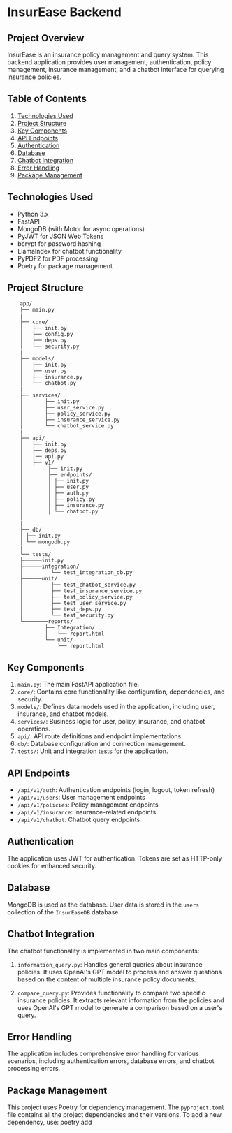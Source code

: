 # InsurEase Backend

## Project Overview

InsurEase is an insurance policy management and query system. This backend application provides user management, authentication, policy management, insurance management, and a chatbot interface for querying insurance policies.

## Table of Contents

1. [Technologies Used](#technologies-used)
2. [Project Structure](#project-structure)
3. [Key Components](#key-components)
4. [API Endpoints](#api-endpoints)
5. [Authentication](#authentication)
6. [Database](#database)
7. [Chatbot Integration](#chatbot-integration)
8. [Error Handling](#error-handling)
9. [Package Management](#package-management)

## Technologies Used

- Python 3.x
- FastAPI
- MongoDB (with Motor for async operations)
- PyJWT for JSON Web Tokens
- bcrypt for password hashing
- LlamaIndex for chatbot functionality
- PyPDF2 for PDF processing
- Poetry for package management

## Project Structure

        app/
        ├── main.py
        |
        ├── core/
        │   ├── init.py
        │   ├── config.py
        │   ├── deps.py
        │   └── security.py
        |
        ├── models/
        │   ├── init.py
        │   ├── user.py
        │   ├── insurance.py
        │   └── chatbot.py
        |
        ├── services/
        │       ├── init.py
        │       ├── user_service.py
        │       ├── policy_service.py
        │       ├── insurance_service.py
        │       └── chatbot_service.py
        |
        ├── api/
        │   ├── init.py
        │   ├── deps.py
        │   │── api.py
        │   ├── v1/
        │        ├── init.py
        │        ├── endpoints/
        │        │ ├── init.py
        │        │ ├── user.py
        │        │ ├── auth.py
        │        │ ├── policy.py
        │        │ ├── insurance.py
        │        │ └── chatbot.py
        │
        |
        ├── db/
        │ ├── init.py
        │ └── mongodb.py
        |
        └── tests/
        ├──────init.py
        ├──────integration/
        │         └── test_integration_db.py
        ├──────unit/
        │         ├── test_chatbot_service.py
        │         ├── test_insurance_service.py
        │         ├── test_policy_service.py
        │         ├── test_user_service.py
        │         ├── test_deps.py
        │         └── test_security.py
        └────────reports/
                ├── Integration/
                │   └── report.html
                └── unit/
                    └── report.html

## Key Components

1. `main.py`: The main FastAPI application file.
2. `core/`: Contains core functionality like configuration, dependencies, and security.
3. `models/`: Defines data models used in the application, including user, insurance, and chatbot models.
4. `services/`: Business logic for user, policy, insurance, and chatbot operations.
5. `api/`: API route definitions and endpoint implementations.
6. `db/`: Database configuration and connection management.
7. `tests/`: Unit and integration tests for the application.

## API Endpoints

- `/api/v1/auth`: Authentication endpoints (login, logout, token refresh)
- `/api/v1/users`: User management endpoints
- `/api/v1/policies`: Policy management endpoints
- `/api/v1/insurance`: Insurance-related endpoints
- `/api/v1/chatbot`: Chatbot query endpoints

## Authentication

The application uses JWT for authentication. Tokens are set as HTTP-only cookies for enhanced security.

## Database

MongoDB is used as the database. User data is stored in the `users` collection of the `InsurEaseDB` database.

## Chatbot Integration

The chatbot functionality is implemented in two main components:

1. `information_query.py`: Handles general queries about insurance policies. It uses OpenAI's GPT model to process and answer questions based on the content of multiple insurance policy documents.

2. `compare_query.py`: Provides functionality to compare two specific insurance policies. It extracts relevant information from the policies and uses OpenAI's GPT model to generate a comparison based on a user's query.

## Error Handling

The application includes comprehensive error handling for various scenarios, including authentication errors, database errors, and chatbot processing errors.

## Package Management

This project uses Poetry for dependency management. The `pyproject.toml` file contains all the project dependencies and their versions. To add a new dependency, use:
poetry add <package-name>